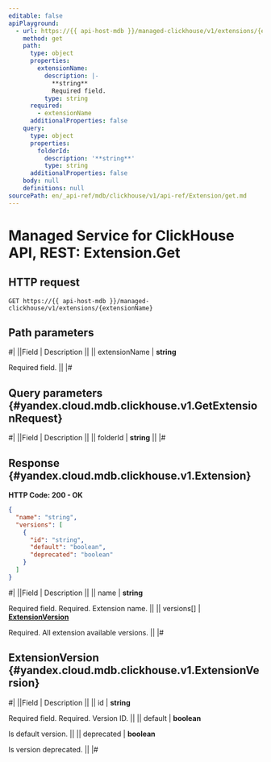 ```yaml
---
editable: false
apiPlayground:
  - url: https://{{ api-host-mdb }}/managed-clickhouse/v1/extensions/{extensionName}
    method: get
    path:
      type: object
      properties:
        extensionName:
          description: |-
            **string**
            Required field. 
          type: string
      required:
        - extensionName
      additionalProperties: false
    query:
      type: object
      properties:
        folderId:
          description: '**string**'
          type: string
      additionalProperties: false
    body: null
    definitions: null
sourcePath: en/_api-ref/mdb/clickhouse/v1/api-ref/Extension/get.md
---
```


# Managed Service for ClickHouse API, REST: Extension.Get

## HTTP request

```
GET https://{{ api-host-mdb }}/managed-clickhouse/v1/extensions/{extensionName}
```

## Path parameters

#|
||Field | Description ||
|| extensionName | **string**

Required field.  ||
|#

## Query parameters {#yandex.cloud.mdb.clickhouse.v1.GetExtensionRequest}

#|
||Field | Description ||
|| folderId | **string** ||
|#

## Response {#yandex.cloud.mdb.clickhouse.v1.Extension}

**HTTP Code: 200 - OK**

```json
{
  "name": "string",
  "versions": [
    {
      "id": "string",
      "default": "boolean",
      "deprecated": "boolean"
    }
  ]
}
```

#|
||Field | Description ||
|| name | **string**

Required field. Required. Extension name. ||
|| versions[] | **[ExtensionVersion](#yandex.cloud.mdb.clickhouse.v1.ExtensionVersion)**

Required. All extension available versions. ||
|#

## ExtensionVersion {#yandex.cloud.mdb.clickhouse.v1.ExtensionVersion}

#|
||Field | Description ||
|| id | **string**

Required field. Required. Version ID. ||
|| default | **boolean**

Is default version. ||
|| deprecated | **boolean**

Is version deprecated. ||
|#